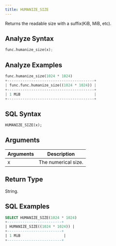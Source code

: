 ```yaml
---
title: HUMANIZE_SIZE
---
```


Returns the readable size with a suffix(KiB, MiB, etc).

## Analyze Syntax

```python
func.humanize_size(x);
```

## Analyze Examples

```python
func.humanize_size(1024 * 1024)
+----------------------------------------+
| func.func.humanize_size((1024 * 1024)) |
+----------------------------------------+
| 1 MiB                                  |
+----------------------------------------+
```

## SQL Syntax

```sql
HUMANIZE_SIZE(x);
```

## Arguments

| Arguments | Description                |
|-----------|----------------------------|
| x         | The numerical size.        |


## Return Type

String.

## SQL Examples

```sql
SELECT HUMANIZE_SIZE(1024 * 1024)
+-------------------------+
| HUMANIZE_SIZE((1024 * 1024)) |
+-------------------------+
| 1 MiB                    |
+-------------------------+
```
